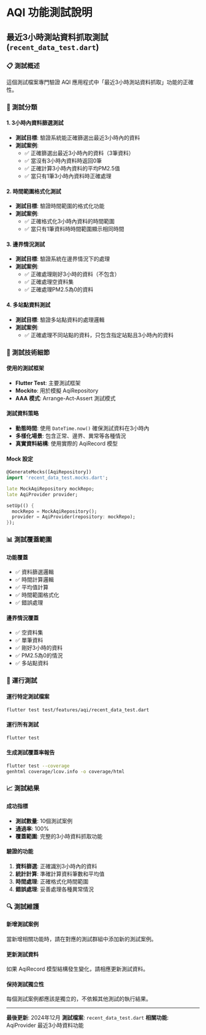 # AQI 功能測試說明

## 最近3小時測站資料抓取測試 (`recent_data_test.dart`)

### 📋 測試概述
這個測試檔案專門驗證 AQI 應用程式中「最近3小時測站資料抓取」功能的正確性。

### 🧪 測試分類

#### 1. **3小時內資料篩選測試**
- **測試目標**: 驗證系統能正確篩選出最近3小時內的資料
- **測試案例**:
  - ✅ 正確篩選出最近3小時內的資料（3筆資料）
  - ✅ 當沒有3小時內資料時返回0筆
  - ✅ 正確計算3小時內資料的平均PM2.5值
  - ✅ 當只有1筆3小時內資料時正確處理

#### 2. **時間範圍格式化測試**
- **測試目標**: 驗證時間範圍的格式化功能
- **測試案例**:
  - ✅ 正確格式化3小時內資料的時間範圍
  - ✅ 當只有1筆資料時時間範圍顯示相同時間

#### 3. **邊界情況測試**
- **測試目標**: 驗證系統在邊界情況下的處理
- **測試案例**:
  - ✅ 正確處理剛好3小時的資料（不包含）
  - ✅ 正確處理空資料集
  - ✅ 正確處理PM2.5為0的資料

#### 4. **多站點資料測試**
- **測試目標**: 驗證多站點資料的處理邏輯
- **測試案例**:
  - ✅ 正確處理不同站點的資料，只包含指定站點且3小時內的資料

### 🔧 測試技術細節

#### 使用的測試框架
- **Flutter Test**: 主要測試框架
- **Mockito**: 用於模擬 AqiRepository
- **AAA 模式**: Arrange-Act-Assert 測試模式

#### 測試資料策略
- **動態時間**: 使用 `DateTime.now()` 確保測試資料在3小時內
- **多樣化場景**: 包含正常、邊界、異常等各種情況
- **真實資料結構**: 使用實際的 AqiRecord 模型

#### Mock 設定
```dart
@GenerateMocks([AqiRepository])
import 'recent_data_test.mocks.dart';

late MockAqiRepository mockRepo;
late AqiProvider provider;

setUp(() {
  mockRepo = MockAqiRepository();
  provider = AqiProvider(repository: mockRepo);
});
```

### 📊 測試覆蓋範圍

#### 功能覆蓋
- ✅ 資料篩選邏輯
- ✅ 時間計算邏輯
- ✅ 平均值計算
- ✅ 時間範圍格式化
- ✅ 錯誤處理

#### 邊界情況覆蓋
- ✅ 空資料集
- ✅ 單筆資料
- ✅ 剛好3小時的資料
- ✅ PM2.5為0的情況
- ✅ 多站點資料

### 🚀 運行測試

#### 運行特定測試檔案
```bash
flutter test test/features/aqi/recent_data_test.dart
```

#### 運行所有測試
```bash
flutter test
```

#### 生成測試覆蓋率報告
```bash
flutter test --coverage
genhtml coverage/lcov.info -o coverage/html
```

### 📈 測試結果

#### 成功指標
- **測試數量**: 10個測試案例
- **通過率**: 100%
- **覆蓋範圍**: 完整的3小時資料抓取功能

#### 驗證的功能
1. **資料篩選**: 正確識別3小時內的資料
2. **統計計算**: 準確計算資料筆數和平均值
3. **時間處理**: 正確格式化時間範圍
4. **錯誤處理**: 妥善處理各種異常情況

### 🔍 測試維護

#### 新增測試案例
當新增相關功能時，請在對應的測試群組中添加新的測試案例。

#### 更新測試資料
如果 AqiRecord 模型結構發生變化，請相應更新測試資料。

#### 保持測試獨立性
每個測試案例都應該是獨立的，不依賴其他測試的執行結果。

---

**最後更新**: 2024年12月
**測試檔案**: `recent_data_test.dart`
**相關功能**: AqiProvider 最近3小時資料功能 
